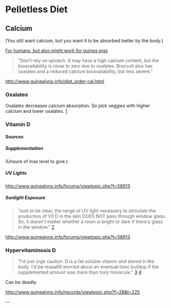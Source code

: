 # Pelletless Diet

## Calcium

(You still want calcium, but you want it to be absorbed better by the body.)

[For humans, but also might work for guinea pigs](https://www.reddit.com/r/vegan/comments/bc2u20/here_are_a_few_things_that_have_calcium_in_them/)
> "Don't rely on spinach. It may have a high calcium content, but the bioavailability is close to zero due to oxalates. Broccoli also has oxalates and a reduced calcium bioavailability, but less severe."

<http://www.guinealynx.info/diet_order-cal.html>

### Oxalates

Oxalates decreases calcium absorption. So pick veggies with higher calcium and lower oxalates. [1][fn-1]

### Vitamin D

#### Sources

##### Supplementation

(Unsure of max level to give.)

##### UV Lights

<http://www.guinealynx.info/forums/viewtopic.php?t=56913>

##### Sunlight Exposure

> "Just to be clear, the range of UV light necessary to stimulate the production of Vit D in the skin DOES NOT pass through window glass. So, it doesn't matter whether a room is bright or dark if there's glass in the window." [2][fn-2]

<http://www.guinealynx.info/forums/viewtopic.php?t=56913>

### Hypervitaminosis D

> "I'd just urge caution. D is a fat-soluble vitamin and stored in the body. I'd be reaaalllll worried about an eventual toxic buildup if the supplemented amount was more than truly miniscule." [3][fn-3] [4][fn-4]

Can be deadly.

<http://www.guinealynx.info/records/viewtopic.php?f=28&t=225>

--

[fn-1]: https://www.reddit.com/r/vegan/comments/amy3sm/help_me_find_calcium_rich_foods_to_raise_my/efpfujh/
[fn-2]: http://www.guinealynx.info/forums/viewtopic.php?t=63293
[fn-3]: http://www.guinealynx.info/forums/viewtopic.php?p=1951523#p1951523
[fn-4]: https://web.archive.org/web/20111022052948/http://www.ext.colostate.edu/pubs/foodnut/09315.html